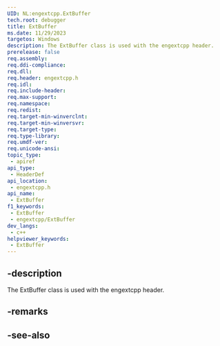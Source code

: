 ```yaml
---
UID: NL:engextcpp.ExtBuffer
tech.root: debugger
title: ExtBuffer
ms.date: 11/29/2023
targetos: Windows
description: The ExtBuffer class is used with the engextcpp header.
prerelease: false
req.assembly: 
req.ddi-compliance: 
req.dll: 
req.header: engextcpp.h
req.idl: 
req.include-header: 
req.max-support: 
req.namespace: 
req.redist: 
req.target-min-winverclnt: 
req.target-min-winversvr: 
req.target-type: 
req.type-library: 
req.umdf-ver: 
req.unicode-ansi: 
topic_type:
 - apiref
api_type:
 - HeaderDef
api_location:
 - engextcpp.h
api_name:
 - ExtBuffer
f1_keywords:
 - ExtBuffer
 - engextcpp/ExtBuffer
dev_langs:
 - c++
helpviewer_keywords:
 - ExtBuffer
---
```


## -description

The ExtBuffer class is used with the engextcpp header.

## -remarks

## -see-also
